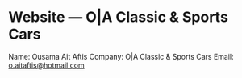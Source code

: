 # Website — O|A Classic & Sports Cars
Name: Ousama Ait Aftis
Company: O|A Classic & Sports Cars
Email: o.aitaftis@hotmail.com
